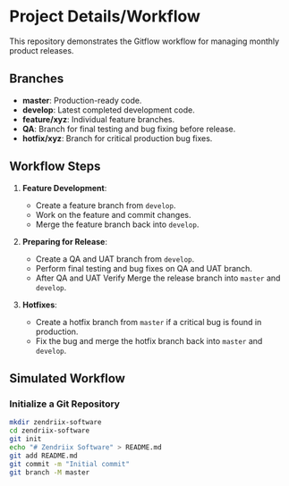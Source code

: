 ﻿# Project Details/Workflow
 
This repository demonstrates the Gitflow workflow for managing monthly product releases.

## Branches

- **master**: Production-ready code.
- **develop**: Latest completed development code.
- **feature/xyz**: Individual feature branches.
- **QA**: Branch for final testing and bug fixing before release.
- **hotfix/xyz**: Branch for critical production bug fixes.

## Workflow Steps

1. **Feature Development**:
    - Create a feature branch from `develop`.
    - Work on the feature and commit changes.
    - Merge the feature branch back into `develop`.

2. **Preparing for Release**:
    - Create a QA and UAT branch from `develop`.
    - Perform final testing and bug fixes on QA and UAT branch.
    - After QA and UAT Verify Merge the release branch into `master` and `develop`.

3. **Hotfixes**:
    - Create a hotfix branch from `master` if a critical bug is found in production.
    - Fix the bug and merge the hotfix branch back into `master` and `develop`.

## Simulated Workflow

### Initialize a Git Repository
```bash
mkdir zendriix-software
cd zendriix-software
git init
echo "# Zendriix Software" > README.md
git add README.md
git commit -m "Initial commit"
git branch -M master
